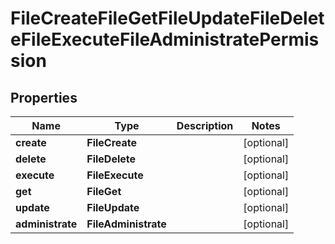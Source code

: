 

# FileCreateFileGetFileUpdateFileDeleteFileExecuteFileAdministratePermission


## Properties

Name | Type | Description | Notes
------------ | ------------- | ------------- | -------------
**create** | **FileCreate** |  |  [optional]
**delete** | **FileDelete** |  |  [optional]
**execute** | **FileExecute** |  |  [optional]
**get** | **FileGet** |  |  [optional]
**update** | **FileUpdate** |  |  [optional]
**administrate** | **FileAdministrate** |  |  [optional]



